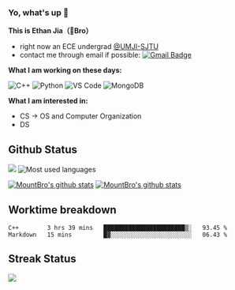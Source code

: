 ### Yo, what's up 👋
**This is Ethan Jia（🗻Bro）**
- right now an ECE undergrad [@UMJI-SJTU](https://www.ji.sjtu.edu.cn/)
- contact me through email if possible: [![Gmail Badge](https://img.shields.io/badge/-181716254@qq.com-c14438?style=plastic&logo=Gmail&logoColor=white&link=mailto:15203012@iubat.edu)](mailto:181716254@qq.com)

**What I am working on these days:**

 ![C++](https://img.shields.io/badge/-C++-00599C?style=plastic&logo=c)
 ![Python](https://img.shields.io/badge/-Python-8fcfd1?style=plastic&logo=Python)
 ![VS Code](https://img.shields.io/badge/-VS%20Code-007ACC?style=plastic&logo=visual-studio-code)
 ![MongoDB](https://img.shields.io/badge/-MongoDB-black?style=plastic&logo=mongodb)

**What I am interested in:**
- CS  ->  OS and Computer Organization
- DS 


## Github Status
![](https://github-readme-stats.vercel.app/api?username=MountBro&theme=monokai) 
![Most used languages](https://github-readme-stats.vercel.app/api/top-langs/?username=MountBro&hide=javascript&layout=compact&theme=monokai)

[![MountBro's github stats](https://github-readme-stats.vercel.app/api/pin/?username=MountBro&repo=myLeetCode&theme=monokai)](https://github.com/MountBro/myLeetCode)
[![MountBro's github stats](https://github-readme-stats.vercel.app/api/pin/?username=MountBro&repo=Age-of-Plague&theme=monokai)](https://github.com/MountBro/Age-of-Plague)

## Worktime breakdown
<!--START_SECTION:waka-->
```text
C++        3 hrs 39 mins   ███████████████████████▒░   93.45 % 
Markdown   15 mins         █▓░░░░░░░░░░░░░░░░░░░░░░░   06.43 % 
```
<!--END_SECTION:waka-->

## Streak Status

<img src="http://github-readme-streak-stats.herokuapp.com?user=MountBro&theme=monokai" align="center" />
